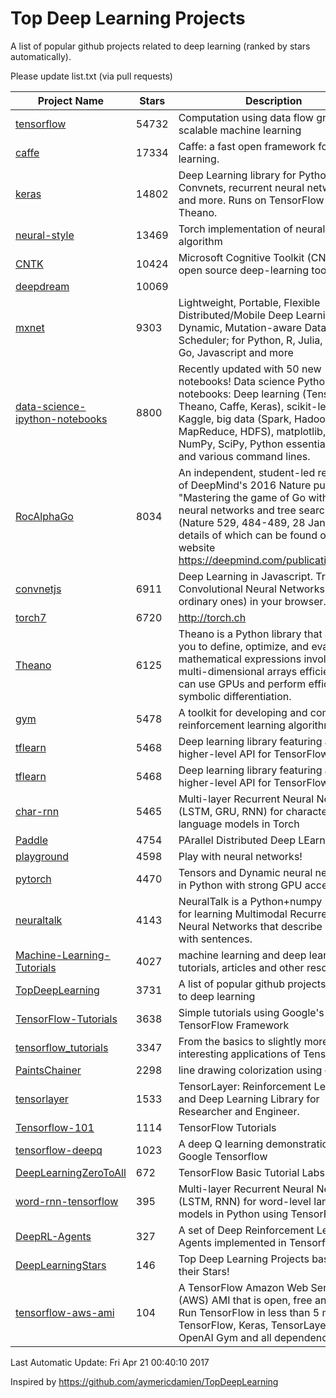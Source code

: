 # Top Deep Learning Projects
A list of popular github projects related to deep learning (ranked by stars automatically).

Please update list.txt (via pull requests)

| Project Name| Stars | Description 
| ------- | ------ | ------  
| [tensorflow](https://github.com/tensorflow/tensorflow) | 54732 | Computation using data flow graphs for scalable machine learning |  
| [caffe](https://github.com/BVLC/caffe) | 17334 | Caffe: a fast open framework for deep learning. |  
| [keras](https://github.com/fchollet/keras) | 14802 | Deep Learning library for Python. Convnets, recurrent neural networks, and more. Runs on TensorFlow or Theano. |  
| [neural-style](https://github.com/jcjohnson/neural-style) | 13469 | Torch implementation of neural style algorithm |  
| [CNTK](https://github.com/Microsoft/CNTK) | 10424 | Microsoft Cognitive Toolkit (CNTK), an open source deep-learning toolkit |  
| [deepdream](https://github.com/google/deepdream) | 10069 |  |  
| [mxnet](https://github.com/dmlc/mxnet) | 9303 | Lightweight, Portable, Flexible Distributed/Mobile Deep Learning with Dynamic, Mutation-aware Dataflow Dep Scheduler; for Python, R, Julia, Scala, Go, Javascript and more |  
| [data-science-ipython-notebooks](https://github.com/donnemartin/data-science-ipython-notebooks) | 8800 | Recently updated with 50 new notebooks! Data science Python notebooks: Deep learning (TensorFlow, Theano, Caffe, Keras), scikit-learn, Kaggle, big data (Spark, Hadoop MapReduce, HDFS), matplotlib, pandas, NumPy, SciPy, Python essentials, AWS, and various command lines. |  
| [RocAlphaGo](https://github.com/Rochester-NRT/RocAlphaGo) | 8034 | An independent, student-led replication of DeepMind's 2016 Nature publication, "Mastering the game of Go with deep neural networks and tree search" (Nature 529, 484-489, 28 Jan 2016), details of which can be found on their website https://deepmind.com/publications.html. |  
| [convnetjs](https://github.com/karpathy/convnetjs) | 6911 | Deep Learning in Javascript. Train Convolutional Neural Networks (or ordinary ones) in your browser. |  
| [torch7](https://github.com/torch/torch7) | 6720 | http://torch.ch |  
| [Theano](https://github.com/Theano/Theano) | 6125 | Theano is a Python library that allows you to define, optimize, and evaluate mathematical expressions involving multi-dimensional arrays efficiently. It can use GPUs and perform efficient symbolic differentiation. |  
| [gym](https://github.com/openai/gym) | 5478 | A toolkit for developing and comparing reinforcement learning algorithms. |  
| [tflearn](https://github.com/tflearn/tflearn) | 5468 | Deep learning library featuring a higher-level API for TensorFlow. |  
| [tflearn](https://github.com/tflearn/tflearn) | 5468 | Deep learning library featuring a higher-level API for TensorFlow. |  
| [char-rnn](https://github.com/karpathy/char-rnn) | 5465 | Multi-layer Recurrent Neural Networks (LSTM, GRU, RNN) for character-level language models in Torch |  
| [Paddle](https://github.com/PaddlePaddle/Paddle) | 4754 | PArallel Distributed Deep LEarning |  
| [playground](https://github.com/tensorflow/playground) | 4598 | Play with neural networks! |  
| [pytorch](https://github.com/pytorch/pytorch) | 4470 | Tensors and Dynamic neural networks in Python  with strong GPU acceleration |  
| [neuraltalk](https://github.com/karpathy/neuraltalk) | 4143 | NeuralTalk is a Python+numpy project for learning Multimodal Recurrent Neural Networks that describe images with sentences. |  
| [Machine-Learning-Tutorials](https://github.com/ujjwalkarn/Machine-Learning-Tutorials) | 4027 | machine learning and deep learning tutorials, articles and other resources  |  
| [TopDeepLearning](https://github.com/aymericdamien/TopDeepLearning) | 3731 | A list of popular github projects related to deep learning |  
| [TensorFlow-Tutorials](https://github.com/nlintz/TensorFlow-Tutorials) | 3638 | Simple tutorials using Google's TensorFlow Framework |  
| [tensorflow_tutorials](https://github.com/pkmital/tensorflow_tutorials) | 3347 | From the basics to slightly more interesting applications of Tensorflow |  
| [PaintsChainer](https://github.com/pfnet/PaintsChainer) | 2298 | line drawing colorization using chainer |  
| [tensorlayer](https://github.com/zsdonghao/tensorlayer) | 1533 | TensorLayer: Reinforcement Learning and Deep Learning Library for Researcher and Engineer. |  
| [Tensorflow-101](https://github.com/sjchoi86/Tensorflow-101) | 1114 | TensorFlow Tutorials |  
| [tensorflow-deepq](https://github.com/nivwusquorum/tensorflow-deepq) | 1023 | A deep Q learning demonstration using Google Tensorflow |  
| [DeepLearningZeroToAll](https://github.com/hunkim/DeepLearningZeroToAll) | 672 | TensorFlow Basic Tutorial Labs |  
| [word-rnn-tensorflow](https://github.com/hunkim/word-rnn-tensorflow) | 395 | Multi-layer Recurrent Neural Networks (LSTM, RNN) for word-level language models in Python using TensorFlow. |  
| [DeepRL-Agents](https://github.com/awjuliani/DeepRL-Agents) | 327 | A set of Deep Reinforcement Learning Agents implemented in Tensorflow. |  
| [DeepLearningStars](https://github.com/hunkim/DeepLearningStars) | 146 | Top Deep Learning Projects based on their Stars! |  
| [tensorflow-aws-ami](https://github.com/ritchieng/tensorflow-aws-ami) | 104 | A TensorFlow Amazon Web Service (AWS) AMI that is open, free and works. Run TensorFlow in less than 5 minutes. TensorFlow, Keras, TensorLayer, OpenAI Gym and all dependencies. |  

Last Automatic Update: Fri Apr 21 00:40:10 2017

Inspired by https://github.com/aymericdamien/TopDeepLearning